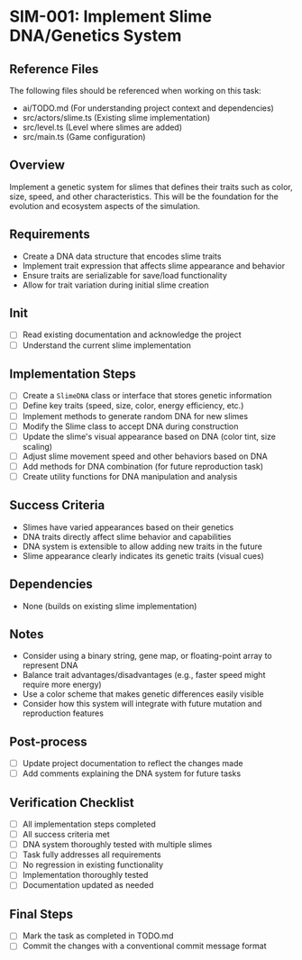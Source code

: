 # SIM-001: Implement Slime DNA/Genetics System

## Reference Files
The following files should be referenced when working on this task:
- ai/TODO.md (For understanding project context and dependencies)
- src/actors/slime.ts (Existing slime implementation)
- src/level.ts (Level where slimes are added)
- src/main.ts (Game configuration)

## Overview
Implement a genetic system for slimes that defines their traits such as color, size, speed, and other characteristics. This will be the foundation for the evolution and ecosystem aspects of the simulation.

## Requirements
- Create a DNA data structure that encodes slime traits
- Implement trait expression that affects slime appearance and behavior
- Ensure traits are serializable for save/load functionality
- Allow for trait variation during initial slime creation

## Init
- [ ] Read existing documentation and acknowledge the project
- [ ] Understand the current slime implementation

## Implementation Steps
- [ ] Create a `SlimeDNA` class or interface that stores genetic information
- [ ] Define key traits (speed, size, color, energy efficiency, etc.)
- [ ] Implement methods to generate random DNA for new slimes
- [ ] Modify the Slime class to accept DNA during construction
- [ ] Update the slime's visual appearance based on DNA (color tint, size scaling)
- [ ] Adjust slime movement speed and other behaviors based on DNA
- [ ] Add methods for DNA combination (for future reproduction task)
- [ ] Create utility functions for DNA manipulation and analysis

## Success Criteria
- Slimes have varied appearances based on their genetics
- DNA traits directly affect slime behavior and capabilities
- DNA system is extensible to allow adding new traits in the future
- Slime appearance clearly indicates its genetic traits (visual cues)

## Dependencies
- None (builds on existing slime implementation)

## Notes
- Consider using a binary string, gene map, or floating-point array to represent DNA
- Balance trait advantages/disadvantages (e.g., faster speed might require more energy)
- Use a color scheme that makes genetic differences easily visible
- Consider how this system will integrate with future mutation and reproduction features

## Post-process
- [ ] Update project documentation to reflect the changes made
- [ ] Add comments explaining the DNA system for future tasks

## Verification Checklist
- [ ] All implementation steps completed
- [ ] All success criteria met
- [ ] DNA system thoroughly tested with multiple slimes
- [ ] Task fully addresses all requirements
- [ ] No regression in existing functionality
- [ ] Implementation thoroughly tested
- [ ] Documentation updated as needed

## Final Steps
- [ ] Mark the task as completed in TODO.md
- [ ] Commit the changes with a conventional commit message format 